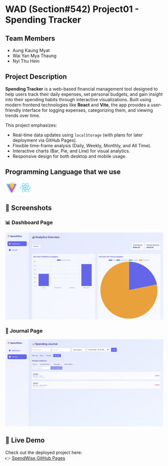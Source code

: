 # WAD (Section#542) Project01 - Spending Tracker

## Team Members
- Aung Kaung Myat
- Wai Yan Mya Thaung
- Nyi Thu Hein

## Project Description

**Spending Tracker** is a web-based financial management tool designed to help users track their daily expenses, set personal budgets, and gain insight into their spending habits through interactive visualizations. Built using modern frontend technologies like **React** and **Vite**, the app provides a user-friendly interface for logging expenses, categorizing them, and viewing trends over time.

This project emphasizes:

* Real-time data updates using `localStorage` (with plans for later deployment via GitHub Pages).
* Flexible time-frame analysis (Daily, Weekly, Monthly, and All Time).
* Interactive charts (Bar, Pie, and Line) for visual analytics.
* Responsive design for both desktop and mobile usage.

## Programming Language that we use
<img src="https://raw.githubusercontent.com/github/explore/main/topics/vite/vite.png" width="40" /> <img src="https://raw.githubusercontent.com/github/explore/main/topics/react/react.png" width="40" />

## 📸 Screenshots

### 📊 Dashboard Page
![Dashboard Screenshot](./screen_shot/dashboard.png)

### 📘 Journal Page
![Journal Screenshot](./screen_shot/journal.png)

## 🔗 Live Demo

Check out the deployed project here:  
👉 [SpendWise GitHub Pages](https://yano49.github.io/spending_tracker/)
